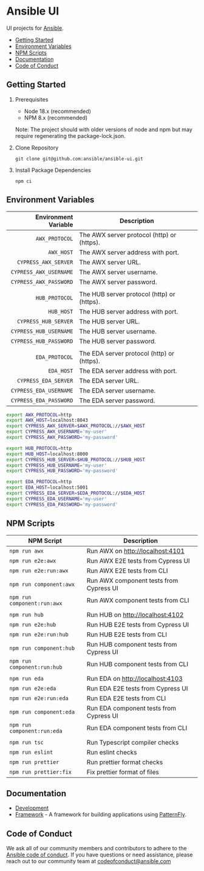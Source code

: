 # Ansible UI

UI projects for [Ansible](https://www.ansible.com).

- [Getting Started](#getting-started)
- [Environment Variables](#environment-variables)
- [NPM Scripts](#npm-scripts)
- [Documentation](#documentation)
- [Code of Conduct](#code-of-conduct)

## Getting Started

1. Prerequisites

   - Node 18.x (recommended)
   - NPM 8.x (recommended)

   Note: The project should with older versions of node and npm but may require regenerating the package-lock.json.

2. Clone Repository

   ```
   git clone git@github.com:ansible/ansible-ui.git
   ```

3. Install Package Dependencies

   ```
   npm ci
   ```

## Environment Variables

|   Environment Variable | Description                                |
| ---------------------: | ------------------------------------------ |
|         `AWX_PROTOCOL` | The AWX server protocol (http) or (https). |
|             `AWX_HOST` | The AWX server address with port.          |
|   `CYPRESS_AWX_SERVER` | The AWX server URL.                        |
| `CYPRESS_AWX_USERNAME` | The AWX server username.                   |
| `CYPRESS_AWX_PASSWORD` | The AWX server password.                   |
|                        |                                            |
|         `HUB_PROTOCOL` | The HUB server protocol (http) or (https). |
|             `HUB_HOST` | The HUB server address with port.          |
|   `CYPRESS_HUB_SERVER` | The HUB server URL.                        |
| `CYPRESS_HUB_USERNAME` | The HUB server username.                   |
| `CYPRESS_HUB_PASSWORD` | The HUB server password.                   |
|                        |                                            |
|         `EDA_PROTOCOL` | The EDA server protocol (http) or (https). |
|             `EDA_HOST` | The EDA server address with port.          |
|   `CYPRESS_EDA_SERVER` | The EDA server URL.                        |
| `CYPRESS_EDA_USERNAME` | The EDA server username.                   |
| `CYPRESS_EDA_PASSWORD` | The EDA server password.                   |

```zsh
export AWX_PROTOCOL=http
export AWX_HOST=localhost:8043
export CYPRESS_AWX_SERVER=$AWX_PROTOCOL://$AWX_HOST
export CYPRESS_AWX_USERNAME='my-user'
export CYPRESS_AWX_PASSWORD='my-password'

export HUB_PROTOCOL=http
export HUB_HOST=localhost:8000
export CYPRESS_HUB_SERVER=$HUB_PROTOCOL://$HUB_HOST
export CYPRESS_HUB_USERNAME='my-user'
export CYPRESS_HUB_PASSWORD='my-password'

export EDA_PROTOCOL=http
export EDA_HOST=localhost:5001
export CYPRESS_EDA_SERVER=$EDA_PROTOCOL://$EDA_HOST
export CYPRESS_EDA_USERNAME='my-user'
export CYPRESS_EDA_PASSWORD='my-password'
```

## NPM Scripts

| NPM Script                  | Description                             |
| --------------------------- | --------------------------------------- |
| `npm run awx`               | Run AWX on <http://localhost:4101>      |
| `npm run e2e:awx`           | Run AWX E2E tests from Cypress UI       |
| `npm run e2e:run:awx`       | Run AWX E2E tests from CLI              |
| `npm run component:awx`     | Run AWX component tests from Cypress UI |
| `npm run component:run:awx` | Run AWX component tests from CLI        |
|                             |                                         |
| `npm run hub`               | Run HUB on <http://localhost:4102>      |
| `npm run e2e:hub`           | Run HUB E2E tests from Cypress UI       |
| `npm run e2e:run:hub`       | Run HUB E2E tests from CLI              |
| `npm run component:hub`     | Run HUB component tests from Cypress UI |
| `npm run component:run:hub` | Run HUB component tests from CLI        |
|                             |                                         |
| `npm run eda`               | Run EDA on <http://localhost:4103>      |
| `npm run e2e:eda`           | Run EDA E2E tests from Cypress UI       |
| `npm run e2e:run:eda`       | Run EDA E2E tests from CLI              |
| `npm run component:eda`     | Run EDA component tests from Cypress UI |
| `npm run component:run:eda` | Run EDA component tests from CLI        |
|                             |                                         |
| `npm run tsc`               | Run Typescript compiler checks          |
| `npm run eslint`            | Run eslint checks                       |
| `npm run prettier`          | Run prettier format checks              |
| `npm run prettier:fix`      | Fix prettier format of files            |

## Documentation

- [Development](./docs/DEVELOPMENT.md)
- [Framework](./framework/README.md) - A framework for building applications using [PatternFly](https://www.patternfly.org).

## Code of Conduct

We ask all of our community members and contributors to adhere to the [Ansible code of conduct](http://docs.ansible.com/ansible/latest/community/code_of_conduct.html). If you have questions or need assistance, please reach out to our community team at [codeofconduct@ansible.com](mailto:codeofconduct@ansible.com)

